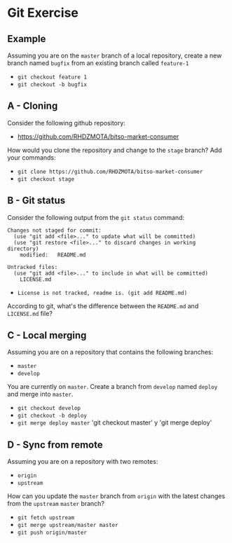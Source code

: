 # Git Exercise

## Example

Assuming you are on the `master` branch of a local repository, create a new branch named `bugfix` from an existing branch called `feature-1`

* `git checkout feature 1`
* `git checkout -b bugfix`

## A - Cloning

Consider the following github repository:
* https://github.com/RHDZMOTA/bitso-market-consumer

How would you clone the repository and change to the `stage` branch? Add your commands:

* `git clone https://github.com/RHDZMOTA/bitso-market-consumer`
* `git checkout stage`

## B - Git status

Consider the following output from the `git status` command:


```text
Changes not staged for commit:
  (use "git add <file>..." to update what will be committed)
  (use "git restore <file>..." to discard changes in working directory)
	modified:   README.md

Untracked files:
  (use "git add <file>..." to include in what will be committed)
	LICENSE.md
```
* `License is not tracked, readme is. (git add README.md)`

According to git, what's the difference between the `README.md` and `LICENSE.md` file? 



## C - Local merging

Assuming you are on a repository that contains the following branches:
* `master`
* `develop`

You are currently on `master`. Create a branch from `develop` named `deploy` and merge into `master`.
* `git checkout develop`
* `git checkout -b deploy`
* `git merge deploy master`  'git checkout master' y 'git merge deploy'

## D - Sync from remote

Assuming you are on a repository with two remotes: 
* `origin`
* `upstream`

How can you update the `master` branch from `origin` with the latest changes from the `upstream` `master` branch? 

* `git fetch upstream` 
* `git merge upstream/master master`
* `git push origin/master`
